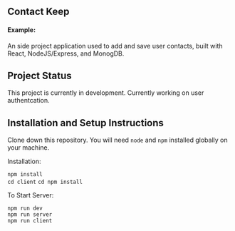 ## Contact Keep

#### Example:

An side project application used to add and save user contacts, built with React, NodeJS/Express, and MonogDB.

## Project Status

This project is currently in development. Currently working on user authentcation.


## Installation and Setup Instructions


Clone down this repository. You will need `node` and `npm` installed globally on your machine.  

Installation:

`npm install`\
 `cd client` 
 `cd npm install` 
 
To Start Server:

`npm run dev`\
 `npm run server`\
 `npm run client`

